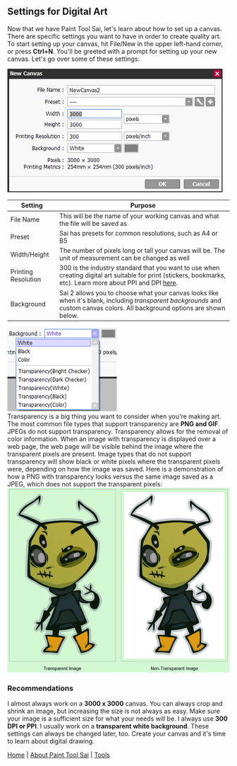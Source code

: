## Settings for Digital Art
Now that we have Paint Tool Sai, let's learn about how to set up a canvas. There are specific settings you want to have in order to create quality art. To start setting up your canvas, hit File/New in the upper left-hand corner, or press **Ctrl+N**. You'll be greeted with a prompt for setting up your new canvas. Let's go over some of these settings:  

![New canvas prompt](images/new.png)

| Setting    | Purpose |
| -------- | ------- |
| File Name  | This will be the name of your working canvas and what the file will be saved as|
| Preset | Sai has presets for common resolutions, such as A4 or B5 |
| Width/Height    | The number of pixels long or tall your canvas will be. The unit of measurement can be changed as well     |
| Printing Resolution | 300 is the industry standard that you want to use when creating digital art suitable for print (stickers, bookmarks, etc). Learn more about PPI and DPI [here](https://99designs.com/blog/tips/ppi-vs-dpi-whats-the-difference/).
| Background | Sai 2 allows you to choose what your canvas looks like when it's blank, including *transparent backgrounds* and custom canvas colors. All background options are shown below. |  


![backgrounds](images/bg.png)  
Transparency is a big thing you want to consider when you're making art. The most common file types that support transparency are **PNG and GIF**. JPEGs do not support transparency. Transparency allows for the removal of color information. When an image with transparency is displayed over a web page, the web page will be visible behind the image where the transparent pixels are present. Image types that do not support transparency will show black or white pixels where the transparent pixels were, depending on how the image was saved. Here is a demonstration of how a PNG with transparency looks versus the same image saved as a JPEG, which does not support the transparent pixels:
![Transparency demonstration](images/transparent.png)


### Recommendations
I almost always work on a **3000 x 3000** canvas. You can always crop and shrink an image, but increasing the size is not always as easy. Make sure your image is a sufficient size for what your needs will be. I always use **300 DPI or PPI**. I usually work on a **transparent white background**. These settings can always be changed later, too. Create your canvas and it's time to learn about digital drawing.

[Home](README.md) | [ About Paint Tool Sai](sai.md) | [Tools](tools.md)


